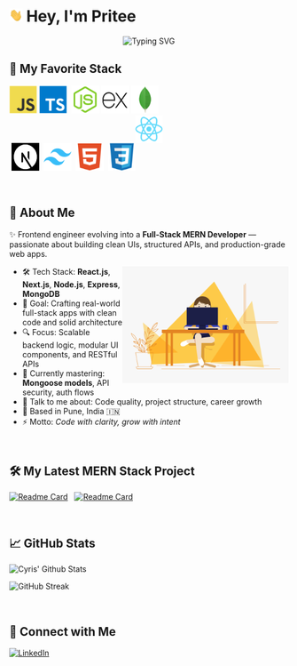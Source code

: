 # <img src="https://github.com/PriteeAr0te/PriteeAr0te/blob/main/assets/wave.gif?raw=true" width="24px" height="24px" /> Hey, I'm Pritee

<div align="center">
  <img src="https://readme-typing-svg.herokuapp.com?font=Fira+Code&weight=500&pause=1000&color=61DAFB&center=true&vCenter=true&width=435&lines=Full-Stack+Dev+%7C+React-Driven;Pixel-Perfect+UI+%7C+User-First+UX" alt="Typing SVG" />
</div>


## 🧠 My Favorite Stack

<img  src="https://github.com/PriteeAr0te/PriteeAr0te/blob/main/assets/javascript.svg" alt="JavaScript" width="50" height="50"/>&nbsp;<img  src="https://github.com/PriteeAr0te/PriteeAr0te/blob/main/assets/typescript.svg" alt="Typescript" width="50" height="50"/> &nbsp;<img  src="https://github.com/PriteeAr0te/PriteeAr0te/blob/main/assets/nodejs.svg" alt="NodeJS" width="50" height="50"/>&nbsp;<img  src="https://github.com/PriteeAr0te/PriteeAr0te/blob/main/assets/expressjs.png" alt="ExpressJS" width="50" height="50"/>&nbsp;<img  src="https://github.com/PriteeAr0te/PriteeAr0te/blob/main/assets/mongodb.svg" alt="Mongodb" width="50" height="50"/> &nbsp;<img  src="https://github.com/PriteeAr0te/PriteeAr0te/blob/main/assets/react.svg" alt="ReactJS" width="50" height="50" style="margin:0 auto; display:block;"/> &nbsp;<img  src="https://github.com/PriteeAr0te/PriteeAr0te/blob/main/assets/next.png" alt="Nextjs" width="50" height="50"/> &nbsp;<img  src="https://github.com/PriteeAr0te/PriteeAr0te/blob/main/assets/tailwindcss.svg" alt="TailwindCSS" width="50" height="50"/> &nbsp;<img  src="https://github.com/PriteeAr0te/PriteeAr0te/blob/main/assets/html5.svg" alt="HTML5" width="50" height="50"/> &nbsp;<img  src="https://github.com/PriteeAr0te/PriteeAr0te/blob/main/assets/css3.svg" alt="CSS3" width="50" height="50"/>

&nbsp;


## 🚀 About Me

✨ Frontend engineer evolving into a **Full-Stack MERN Developer** — passionate about building clean UIs, structured APIs, and production-grade web apps.

<!-- code gif-->
<img align="right" alt="GIF" src="./code.gif" width="300" height="210" />

- 🛠️ Tech Stack: **React.js**, **Next.js**, **Node.js**, **Express**, **MongoDB**
- 🎯 Goal: Crafting real-world full-stack apps with clean code and solid architecture
- 🔍 Focus: Scalable backend logic, modular UI components, and RESTful APIs
- 🌱 Currently mastering: **Mongoose models**, API security, auth flows
- 💬 Talk to me about: Code quality, project structure, career growth
- 📍 Based in Pune, India 🇮🇳
- ⚡ Motto: *Code with clarity, grow with intent*

&nbsp;

## 🛠️ My Latest MERN Stack Project

[![Readme Card](https://github-readme-stats.vercel.app/api/pin/?username=PriteeAr0te&repo=contact-manager-frontend&bg_color=0d1116&title_color=61DAFB&text_color=a4aacb&icon_color=007ec6)](https://github.com/PriteeAr0te/contact-manager-frontend) &nbsp; [![Readme Card](https://github-readme-stats.vercel.app/api/pin/?username=PriteeAr0te&repo=contact-manager-backend&bg_color=0d1116&title_color=61DAFB&text_color=a4aacb&icon_color=007ec6)](https://github.com/PriteeAr0te/contact-manager-backend)

&nbsp;

## 📈 GitHub Stats


![Cyris' Github Stats](https://github-readme-stats.vercel.app/api?username=PriteeAr0te&hide=contribs,prs&show_icons=true&bg_color=0d1116&title_color=61DAFB&text_color=a4aacb&icon_color=007ec6)

![GitHub Streak](https://github-readme-streak-stats.herokuapp.com/?user=PriteeAr0te&theme=dark&count_private=true&bg_color=0d1116&title_color=61DAFB&text_color=a4aacb&icon_color=007ec6)



&nbsp;

## 🤝 Connect with Me

[![LinkedIn](https://img.shields.io/badge/-LinkedIn-0077B5?style=flat&logo=linkedin&logoColor=white)](https://www.linkedin.com/in/pritee-reactdev)
